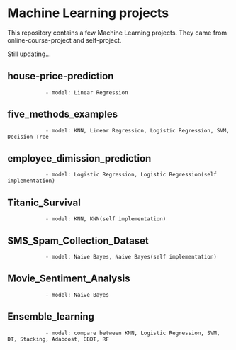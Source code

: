 # Machine Learning projects
This repository contains a few Machine Learning projects. They came from online-course-project and self-project.

Still updating...






## house-price-prediction

                - model: Linear Regression
                
## five_methods_examples

                - model: KNN, Linear Regression, Logistic Regression, SVM, Decision Tree
                
## employee_dimission_prediction

                - model: Logistic Regression, Logistic Regression(self implementation)
                
## Titanic_Survival

                - model: KNN, KNN(self implementation)
                
## SMS_Spam_Collection_Dataset

                - model: Naive Bayes, Naive Bayes(self implementation)
                
## Movie_Sentiment_Analysis

                - model: Naive Bayes
                
## Ensemble_learning

                - model: compare between KNN, Logistic Regression, SVM, DT, Stacking, Adaboost, GBDT, RF
